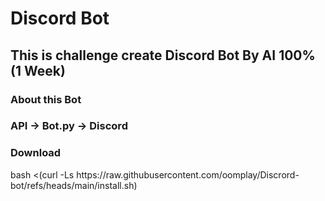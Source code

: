 # Discord Bot
<h2>This is challenge create Discord Bot By AI 100% (1 Week)</h2>
<h3>About this Bot</h3>
<h3>API -> Bot.py -> Discord</h3>
<h3>Download</h3>
bash <(curl -Ls https://raw.githubusercontent.com/oomplay/Discrord-bot/refs/heads/main/install.sh)
